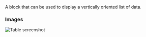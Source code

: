 A block that can be used to display a vertically oriented list of data.

### Images

![Table screenshot](https://gitlab.com/appsemble/appsemble/-/raw/0.20.24/config/assets/list.png)

